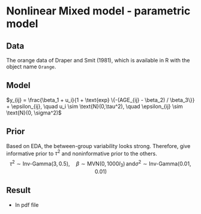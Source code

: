 # Nonlinear Mixed model - parametric model

## Data
The orange data of Draper and Smit (1981), which is available in R with the object name `Orange`.  

## Model
$y_{ij} = \frac{\beta_1 + u_i}{1 + \text{exp} \{-(AGE_{ij} - \beta_2) / \beta_3\}} + \epsilon_{ij}, \quad u_i \sim \text{N}(0,\tau^2), \quad \epsilon_{ij}  \sim \text{N}(0, \sigma^2)$

## Prior
Based on EDA, the between-group variability looks strong. Therefore, give informative prior to $\tau^2$ and noninformative prior to the others.
$$\tau^2 \sim \text{Inv-Gamma}(3, 0.5), \quad \beta \sim \text{MVN}(0, 1000 I_3) \, \text{and} \sigma^2 \sim \text{Inv-Gamma}(0.01, 0.01)$$

## Result
- In pdf file
